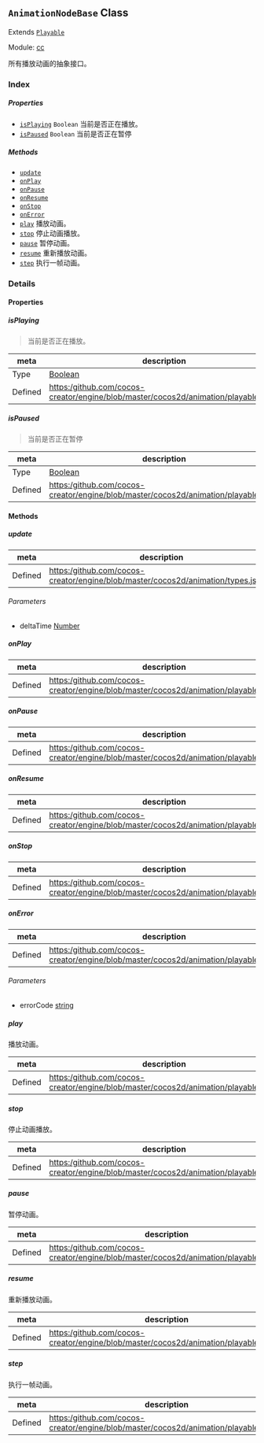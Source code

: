 ## `AnimationNodeBase` Class

Extends [`Playable`](Playable.md)


Module: [cc](../modules/cc.md)




所有播放动画的抽象接口。

### Index

##### Properties

  - [`isPlaying`](#isplaying) `Boolean` 当前是否正在播放。
  - [`isPaused`](#ispaused) `Boolean` 当前是否正在暂停



##### Methods

  - [`update`](#update) 
  - [`onPlay`](#onplay) 
  - [`onPause`](#onpause) 
  - [`onResume`](#onresume) 
  - [`onStop`](#onstop) 
  - [`onError`](#onerror) 
  - [`play`](#play) 播放动画。
  - [`stop`](#stop) 停止动画播放。
  - [`pause`](#pause) 暂停动画。
  - [`resume`](#resume) 重新播放动画。
  - [`step`](#step) 执行一帧动画。



### Details


#### Properties


##### isPlaying

> 当前是否正在播放。

| meta | description |
|------|-------------|
| Type | <a href="https://developer.mozilla.org/en/JavaScript/Reference/Global_Objects/Boolean" class="crosslink external" target="_blank">Boolean</a> |
| Defined | [https:/github.com/cocos-creator/engine/blob/master/cocos2d/animation/playable.js:18](https:/github.com/cocos-creator/engine/blob/master/cocos2d/animation/playable.js#L18) |



##### isPaused

> 当前是否正在暂停

| meta | description |
|------|-------------|
| Type | <a href="https://developer.mozilla.org/en/JavaScript/Reference/Global_Objects/Boolean" class="crosslink external" target="_blank">Boolean</a> |
| Defined | [https:/github.com/cocos-creator/engine/blob/master/cocos2d/animation/playable.js:30](https:/github.com/cocos-creator/engine/blob/master/cocos2d/animation/playable.js#L30) |






<!-- Method Block -->
#### Methods


##### update



| meta | description |
|------|-------------|
| Defined | [https:/github.com/cocos-creator/engine/blob/master/cocos2d/animation/types.js:114](https:/github.com/cocos-creator/engine/blob/master/cocos2d/animation/types.js#L114) |

###### Parameters
- deltaTime <a href="https://developer.mozilla.org/en/JavaScript/Reference/Global_Objects/Number" class="crosslink external" target="_blank">Number</a> 


##### onPlay



| meta | description |
|------|-------------|
| Defined | [https:/github.com/cocos-creator/engine/blob/master/cocos2d/animation/playable.js:45](https:/github.com/cocos-creator/engine/blob/master/cocos2d/animation/playable.js#L45) |



##### onPause



| meta | description |
|------|-------------|
| Defined | [https:/github.com/cocos-creator/engine/blob/master/cocos2d/animation/playable.js:50](https:/github.com/cocos-creator/engine/blob/master/cocos2d/animation/playable.js#L50) |



##### onResume



| meta | description |
|------|-------------|
| Defined | [https:/github.com/cocos-creator/engine/blob/master/cocos2d/animation/playable.js:55](https:/github.com/cocos-creator/engine/blob/master/cocos2d/animation/playable.js#L55) |



##### onStop



| meta | description |
|------|-------------|
| Defined | [https:/github.com/cocos-creator/engine/blob/master/cocos2d/animation/playable.js:60](https:/github.com/cocos-creator/engine/blob/master/cocos2d/animation/playable.js#L60) |



##### onError



| meta | description |
|------|-------------|
| Defined | [https:/github.com/cocos-creator/engine/blob/master/cocos2d/animation/playable.js:65](https:/github.com/cocos-creator/engine/blob/master/cocos2d/animation/playable.js#L65) |

###### Parameters
- errorCode <a href="https://developer.mozilla.org/en/JavaScript/Reference/Global_Objects/String" class="crosslink external" target="_blank">string</a> 


##### play

播放动画。

| meta | description |
|------|-------------|
| Defined | [https:/github.com/cocos-creator/engine/blob/master/cocos2d/animation/playable.js:74](https:/github.com/cocos-creator/engine/blob/master/cocos2d/animation/playable.js#L74) |



##### stop

停止动画播放。

| meta | description |
|------|-------------|
| Defined | [https:/github.com/cocos-creator/engine/blob/master/cocos2d/animation/playable.js:95](https:/github.com/cocos-creator/engine/blob/master/cocos2d/animation/playable.js#L95) |



##### pause

暂停动画。

| meta | description |
|------|-------------|
| Defined | [https:/github.com/cocos-creator/engine/blob/master/cocos2d/animation/playable.js:110](https:/github.com/cocos-creator/engine/blob/master/cocos2d/animation/playable.js#L110) |



##### resume

重新播放动画。

| meta | description |
|------|-------------|
| Defined | [https:/github.com/cocos-creator/engine/blob/master/cocos2d/animation/playable.js:122](https:/github.com/cocos-creator/engine/blob/master/cocos2d/animation/playable.js#L122) |



##### step

执行一帧动画。

| meta | description |
|------|-------------|
| Defined | [https:/github.com/cocos-creator/engine/blob/master/cocos2d/animation/playable.js:134](https:/github.com/cocos-creator/engine/blob/master/cocos2d/animation/playable.js#L134) |




